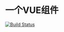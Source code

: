 # 一个VUE组件
[![Build Status](https://travis-ci.org/AVICII0312/template-vue.svg?branch=master)](https://travis-ci.org/AVICII0312/template-vue)
